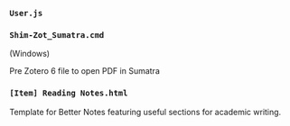 ### `User.js`

### `Shim-Zot_Sumatra.cmd`

(Windows)

Pre Zotero 6 file to open PDF in Sumatra


### `[Item] Reading Notes.html`

Template for Better Notes featuring useful sections for academic writing.